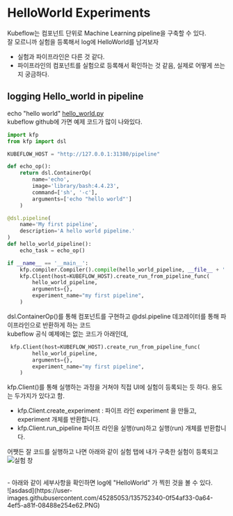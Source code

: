 # HelloWorld Experiments

Kubeflow는 컴포넌트 단위로 Machine Learning pipeline을 구축할 수 있다. <br/>
잘 모르니까 실험을 등록해서 log에 HelloWorld를 남겨보자 <br/>
+ 실험과 파이프라인은 다른 것 같다.  <br/>
+ 파이프라인의 컴포넌트를 실험으로 등록해서 확인하는 것 같음, 실제로 어떻게 쓰는지 궁금하다.<br/>

## logging Hello_world in pipeline
echo "hello world" [hello_world.py](https://github.com/kubeflow/pipelines/blob/0.1.40/samples/core/helloworld/hello_world.py) <br/>
kubeflow github에 가면 예제 코드가 많이 나와있다. 

```python
import kfp
from kfp import dsl

KUBEFLOW_HOST = "http://127.0.0.1:31380/pipeline"

def echo_op():
    return dsl.ContainerOp(
        name='echo',
        image='library/bash:4.4.23',
        command=['sh', '-c'],
        arguments=['echo "hello world"']
    )

@dsl.pipeline(
    name='My first pipeline',
    description='A hello world pipeline.'
)
def hello_world_pipeline():
    echo_task = echo_op()

if __name__ == '__main__':
    kfp.compiler.Compiler().compile(hello_world_pipeline, __file__ + '.yaml')
    kfp.Client(host=KUBEFLOW_HOST).create_run_from_pipeline_func(
        hello_world_pipeline,
        arguments={},
        experiment_name="my first pipeline",
    )
```

dsl.ContainerOp()를 통해 컴포넌트를 구현하고 @dsl.pipeline 데코레이터를 통해 파이프라인으로 반환하게 하는 코드 <br/>
kubeflow 공식 예제에는 없는 코드가 아래인데, <br/>

```python
 kfp.Client(host=KUBEFLOW_HOST).create_run_from_pipeline_func(
        hello_world_pipeline,
        arguments={},
        experiment_name="my first pipeline",
    )
```
kfp.Client()를 통해 실행하는 과정을 거쳐야 직접 UI에 실험이 등록되는 듯 하다. 용도는 두가지가 있다고 함. <br/>
- kfp.Client.create_experiment : 파이프 라인 experiment 을 만들고, experiment  개체를 반환합니다.
- kfp.Client.run_pipeline 파이프 라인을 실행(run)하고 실행(run) 개체를 반환합니다.

어쨋든 잘 코드를 실행하고 나면 아래와 같이 실험 탭에 내가 구축한 실험이 등록되고<br/>
![실험 창](https://user-images.githubusercontent.com/45285053/135752307-bee2b0da-c284-44b4-9877-770ada6c9087.PNG)

<br/>
- 아래와 같이 세부사항을 확인하면 log에 "HelloWorld" 가 찍힌 것을 볼 수 있다.<br/>
![asdasd](https://user-images.githubusercontent.com/45285053/135752340-0f54af33-0a64-4ef5-a81f-08488e254e62.PNG)

<br/>

